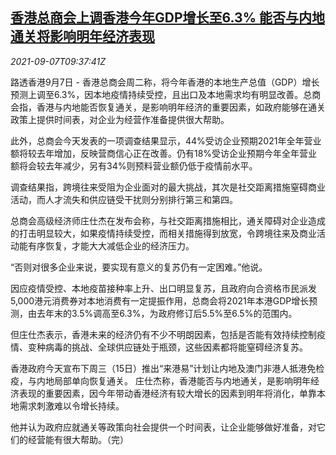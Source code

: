 <!--1631008863000-->
[香港总商会上调香港今年GDP增长至6.3% 能否与内地通关将影响明年经济表现](https://cn.reuters.com/article/hk-chamber-commerce-gdp-forecast-0907-idCNKBS2G30O1)
------

<div><i>2021-09-07T09:37:41Z</i></div><p>路透香港9月7日 - 香港总商会周二称，将今年香港的本地生产总值（GDP）增长预测上调至6.3%，因本地疫情持续受控，且出口及本地需求均有明显改善。总商会指，香港与内地能否恢复通关，是影响明年经济的重要因素，如政府能够在通关政策上提供时间表，对企业为经营作准备提供很大帮助。</p><p>此外，总商会今天发表的一项调查结果显示，44%受访企业预期2021年全年营业额将较去年增加，反映营商信心正在改善。仍有18%受访企业预期今年全年营业额将会较去年减少，另有34%则预料营业额仍低于疫情前水平。</p><p>调查结果指，跨境往来受阻为企业面对的最大挑战，其次是社交距离措施窒碍商业活动，而人才流失和供应链受干扰则分别排行第三和第四。</p><p>总商会高级经济师庄仕杰在发布会称，与社交距离措施相比，通关障碍对企业造成的打击明显较大，如果疫情持续受控，而相关措施得到放宽，令跨境往来及商业活动能有序恢复，才能大大减低企业的经济压力。</p><p>“否则对很多企业来说，要实现有意义的复苏仍有一定困难。”他说。</p><p>因应疫情受控、本地疫苗接种率上升、出口明显复苏，且政府向合资格市民派发5,000港元消费券对本地消费有一定提振作用，总商会将2021年本港GDP增长预测，由去年末的3.5%调高至6.3%，为政府修订后5.5%至6.5%的范围内。</p><p>但庄仕杰表示，香港未来的经济仍有不少不明朗因素，包括是否能有效持续控制疫情、变种病毒的挑战、全球供应链处于瓶颈，这些因素都将能窒碍经济复苏。</p><p>香港政府今天宣布下周三（15日）推出“来港易”计划让内地及澳门非港人抵港免检疫，与内地局部单向恢复通关。 庄仕杰称，香港能否与内地通关，是影响明年经济表现的重要因素，因今年带动香港经济有较大增长的因素到明年将消化，单靠本地需求刺激难以令增长持续。</p><p>他并认为政府应就通关等政策向社会提供一个时间表，让企业能够做好准备，对它们的经营能有很大帮助。（完）</p>
